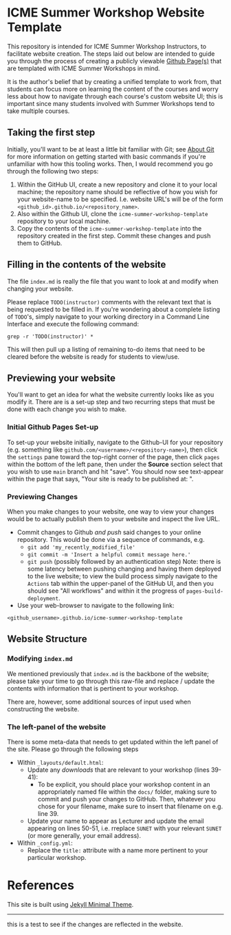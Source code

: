 # ICME Summer Workshop Website Template
This repository is intended for ICME Summer Workshop Instructors, to facilitate
website creation. The steps laid out below are intended to guide you through
the process of creating a publicly viewable [Github
Page(s)](https://pages.github.com/) that are templated with ICME Summer Workshops in mind. 

It is the author's belief that by creating a unified template to work from, that students can focus more 
on learning the content of the courses and worry less about how to navigate through each course's custom website UI; 
this is important since many students involved with Summer Workshops tend to take multiple courses.

## Taking the first step
Initially, you'll want to be at least a little bit familiar with Git; see
[About Git](https://docs.github.com/en/get-started/using-git/about-git) for more information on getting started 
with basic commands if you're unfamiliar with how this tooling works. Then, I would recommend you go through the following two steps:

1. Within the GitHub UI, create a new repository and clone it to your local
machine; the repository name should be reflective of how you wish for your
website-name to be specified. I.e. website URL's will be of the form
`<github_id>.github.io/<repository_name>`.
2. Also within the Github UI, clone the `icme-summer-workshop-template`
repository to your local machine.
3. Copy the contents of the `icme-summer-workshop-template` into the repository
created in the first step. Commit these changes and push them to GitHub.

## Filling in the contents of the website
The file `index.md` is really the file that you want to look at and modify when
changing your website.

Please replace `TODO(instructor)` comments with the relevant text that is being
requested to be filled in. If you're wondering about a complete listing of
`TODO`'s, simply navigate to your working directory in a Command Line Interface
and execute the following command:

```
grep -r 'TODO(instructor)' *
```

This will then pull up a listing of remaining to-do items that need to be
cleared before the website is ready for students to view/use.

## Previewing your website
You'll want to get an idea for what the website currently looks like as you
modify it. There are is a set-up step and two recurring steps that must be done
with each change you wish to make. 

### Initial Github Pages Set-up
To set-up your website initially,
navigate to the Github-UI for your repository (e.g. something like
`github.com/<username>/<repository-name>`), then click the `settings` pane
toward the top-right corner of the page, then click `pages` within the bottom of
the left pane, then under the **Source** section select that you wish to use
`main` branch and hit "save". You should now see text-appear within the page
that says, "Your site is ready to be published at: <url>".

### Previewing Changes
When you make changes to your website, one way to view your changes would be to
actually publish them to your website and inspect the live URL.
  * Commit changes to Github _and push_ said changes to your online repository.
    This would be done via a sequence of commands, e.g.
      * `git add 'my_recently_modified_file'`
      * `git commit -m 'Insert a helpful commit message here.'`
      * `git push` (possibly followed by an authentication step)
    Note: there is some latency between pushing changing and having them deployed to the live website; to view the build process simply navigate to the `Actions` tab within the upper-panel of the GitHub UI, and then you should see "All workflows" and within it the progress of `pages-build-deployment`.
  * Use your web-browser to navigate to the following link:
  ```
  <github_username>.github.io/icme-summer-workshop-template
  ```
  
## Website Structure
### Modifying `index.md`
We mentioned previously that `index.md` is the backbone of the website; please
take your time to go through this raw-file and replace / update the contents
with information that is pertinent to your workshop.

There are, however, some additional sources of input used when constructing the
website.

### The left-panel of the website
There is some meta-data that needs to get updated within the left panel of the
site. Please go through the following steps

  * Within `_layouts/default.html`:
    * Update any _downloads_ that are relevant to your workshop (lines 39-41):
      * To be explicit, you should place your workshop content in an
appropriately named file within the `docs/` folder, making sure to commit and
push your changes to GitHub. Then, whatever you chose for your filename, make
sure to insert that filename on e.g. line 39.
    * Update your name to appear as Lecturer and update the email appearing on lines 50-51, i.e. rreplace `SUNET` with your relevant `SUNET` (or more generally, your email
address).
  * Within `_config.yml`:
    * Replace the `title:` attribute with a name more pertinent to your particular workshop.

# References
This site is built using [Jekyll Minimal
Theme](https://github.com/pages-themes/minimal).

---

this is a test to see if the changes are reflected in the website.